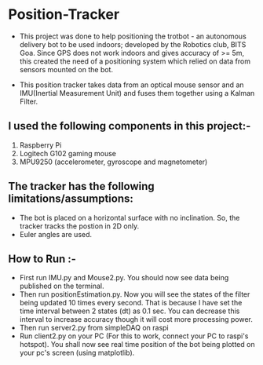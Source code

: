 # Position-Tracker
- This project was done to help positioning the trotbot - an autonomous delivery bot to be used indoors; developed by the Robotics club, BITS Goa. Since GPS does not work indoors and gives accuracy of >= 5m, this created the need of a positioning system which relied on data from sensors mounted on the bot.

- This position tracker takes data from an optical mouse sensor and an IMU(Inertial Measurement Unit) and fuses them together using a Kalman Filter.

## I used the following components in this project:-
1. Raspberry Pi
2. Logitech G102 gaming mouse
3. MPU9250 (accelerometer, gyroscope and magnetometer)

## The tracker has the following limitations/assumptions:
- The bot is placed on a horizontal surface with no inclination. So, the tracker tracks the postion in 2D only.
- Euler angles are used.

## How to Run :-
- First run IMU.py and Mouse2.py. You should now see data being published on the terminal.
- Then run positionEstimation.py. Now you will see the states of the filter being updated 10 times every second. That is because I have set the time interval between 2 states (dt) as 0.1 sec. You can decrease this interval to increase accuracy though it will cost more processing power.
- Then run server2.py from simpleDAQ on raspi
- Run client2.py on your PC (For this to work, connect your PC to raspi's hotspot). You shall now see real time position of the bot being plotted on your pc's screen (using matplotlib). 
